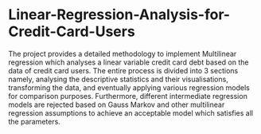 # Linear-Regression-Analysis-for-Credit-Card-Users
The project provides a detailed methodology to implement Multilinear regression which analyses a linear variable credit card debt based on the data of credit card users. The entire process is divided into 3 sections namely, analysing the descriptive statistics and their visualisations, transforming the data, and eventually applying various regression models for comparison purposes. Furthermore, different intermediate regression models are rejected based on Gauss Markov and other multilinear regression assumptions to achieve an acceptable model which satisfies all the parameters.
